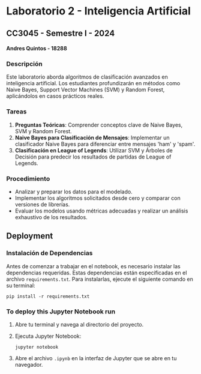 # Laboratorio 2 - Inteligencia Artificial
## CC3045 - Semestre I - 2024
#### Andres Quintos - 18288
### Descripción
Este laboratorio aborda algoritmos de clasificación avanzados en inteligencia artificial. Los estudiantes profundizarán en métodos como Naive Bayes, Support Vector Machines (SVM) y Random Forest, aplicándolos en casos prácticos reales.

### Tareas
1. **Preguntas Teóricas**: Comprender conceptos clave de Naive Bayes, SVM y Random Forest.
2. **Naive Bayes para Clasificación de Mensajes**: Implementar un clasificador Naive Bayes para diferenciar entre mensajes 'ham' y 'spam'.
3. **Clasificación en League of Legends**: Utilizar SVM y Árboles de Decisión para predecir los resultados de partidas de League of Legends.

### Procedimiento
- Analizar y preparar los datos para el modelado.
- Implementar los algoritmos solicitados desde cero y comparar con versiones de librerías.
- Evaluar los modelos usando métricas adecuadas y realizar un análisis exhaustivo de los resultados.

## Deployment

### Instalación de Dependencias
Antes de comenzar a trabajar en el notebook, es necesario instalar las dependencias requeridas. Estas dependencias están especificadas en el archivo `requirements.txt`. Para instalarlas, ejecute el siguiente comando en su terminal:

```
pip install -r requirements.txt
```

### To deploy this Jupyter Notebook run

1. Abre tu terminal y navega al directorio del proyecto.
2. Ejecuta Jupyter Notebook:

   ```
   jupyter notebook
   ```
3. Abre el archivo `.ipynb` en la interfaz de Jupyter que se abre en tu navegador.

